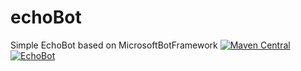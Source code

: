 # echoBot
Simple EchoBot based on MicrosoftBotFramework
[![Maven Central](https://maven-badges.herokuapp.com/maven-central/ua.profitsoft.social/spring-social-botFramework-config/badge.svg)](https://maven-badges.herokuapp.com/maven-central/ua.profitsoft.social/spring-social-botFramework-config)
[![EchoBot](https://dev.botframework.com/Client/Images/Add-To-Skype-Buttons.png)](https://join.skype.com/bot/1a239996-a170-4c7f-9bd4-6502ec582f5e)